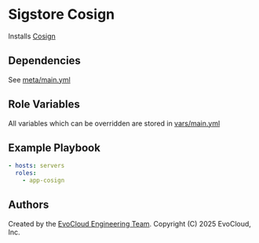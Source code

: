 Sigstore Cosign
=========

Installs [Cosign](https://docs.sigstore.dev/about/overview/)

Dependencies
------------

See [meta/main.yml](meta/main.yml)

Role Variables
--------------

All variables which can be overridden are stored in [vars/main.yml](vars/main.yml)

Example Playbook
----------------

```yml
- hosts: servers
  roles:
    - app-cosign
```

Authors
------------------

Created by the [EvoCloud Engineering Team](https://evocloud.dev). Copyright (C) 2025 EvoCloud, Inc.